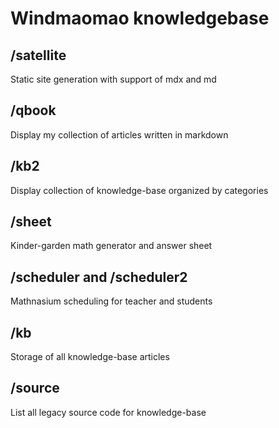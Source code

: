# Windmaomao knowledgebase

## /satellite

Static site generation with support of mdx and md

## /qbook

Display my collection of articles written in markdown

## /kb2

Display collection of knowledge-base organized by categories

## /sheet

Kinder-garden math generator and answer sheet

## /scheduler and /scheduler2

Mathnasium scheduling for teacher and students

## /kb

Storage of all knowledge-base articles

## /source

List all legacy source code for knowledge-base
